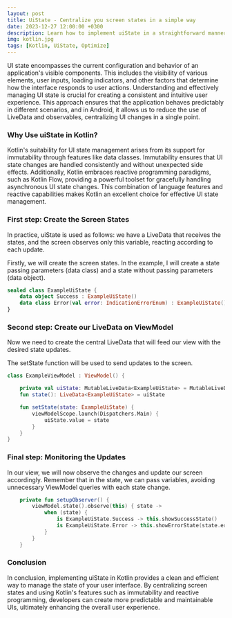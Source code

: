 ```yaml
---
layout: post
title: UiState - Centralize you screen states in a simple way
date: 2023-12-27 12:00:00 +0300
description: Learn how to implement uiState in a straightforward manner
img: kotlin.jpg 
tags: [Kotlin, UiState, Optimize]
---
```


UI state encompasses the current configuration and behavior of an application's visible components. This includes the visibility of various elements, user inputs, loading indicators, and other factors that determine how the interface responds to user actions. Understanding and effectively managing UI state is crucial for creating a consistent and intuitive user experience. This approach ensures that the application behaves predictably in different scenarios, and in Android, it allows us to reduce the use of LiveData and observables, centralizing UI changes in a single point.

### Why Use uiState in Kotlin?

Kotlin's suitability for UI state management arises from its support for immutability through features like data classes. Immutability ensures that UI state changes are handled consistently and without unexpected side effects. Additionally, Kotlin embraces reactive programming paradigms, such as Kotlin Flow, providing a powerful toolset for gracefully handling asynchronous UI state changes. This combination of language features and reactive capabilities makes Kotlin an excellent choice for effective UI state management.

### First step: Create the Screen States

In practice, uiState is used as follows: we have a LiveData that receives the states, and the screen observes only this variable, reacting according to each update.

Firstly, we will create the screen states. In the example, I will create a state passing parameters (data class) and a state without passing parameters (data object).



```kotlin
sealed class ExampleUiState {
    data object Success : ExampleUiState()
    data class Error(val error: IndicationErrorEnum) : ExampleUiState()
}
```

### Second step: Create our LiveData on ViewModel

Now we need to create the central LiveData that will feed our view with the desired state updates.

The setState function will be used to send updates to the screen.

```kotlin
class ExampleViewModel : ViewModel() {

    private val uiState: MutableLiveData<ExampleUiState> = MutableLiveData()
    fun state(): LiveData<ExampleUiState> = uiState

    fun setState(state: ExampleUiState) {
        viewModelScope.launch(Dispatchers.Main) {
            uiState.value = state
        }
    }
}
```


### Final step: Monitoring the Updates

In our view, we will now observe the changes and update our screen accordingly. Remember that in the state, we can pass variables, avoiding unnecessary ViewModel queries with each state change.

```kotlin
    private fun setupObserver() {
        viewModel.state().observe(this) { state ->
            when (state) {
                is ExampleUiState.Success -> this.showSuccessState()
                is ExampleUiState.Error -> this.showErrorState(state.error)
            }
        }
    } 
```

### Conclusion

In conclusion, implementing uiState in Kotlin provides a clean and efficient way to manage the state of your user interface. By centralizing screen states and using Kotlin's features such as immutability and reactive programming, developers can create more predictable and maintainable UIs, ultimately enhancing the overall user experience.